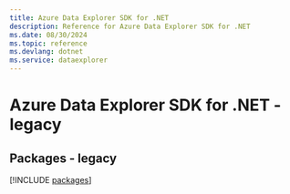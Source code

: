 ```yaml
---
title: Azure Data Explorer SDK for .NET
description: Reference for Azure Data Explorer SDK for .NET
ms.date: 08/30/2024
ms.topic: reference
ms.devlang: dotnet
ms.service: dataexplorer
---
```

# Azure Data Explorer SDK for .NET - legacy
## Packages - legacy
[!INCLUDE [packages](data-explorer-index.md)]